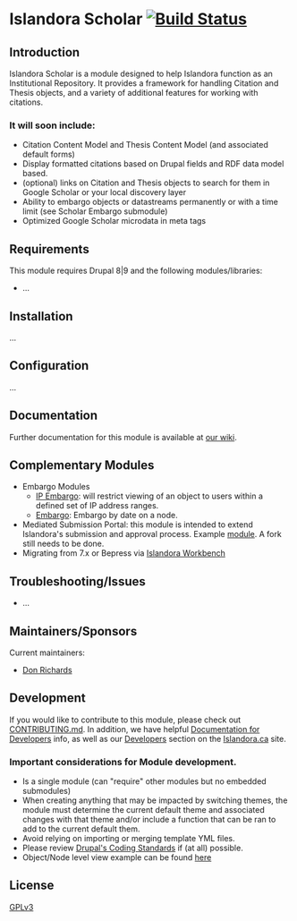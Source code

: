 # Islandora Scholar [![Build Status](https://travis-ci.org/Islandora/islandora_scholar.png?branch=7.x)](https://travis-ci.org/Islandora/islandora_scholar)

## Introduction

Islandora Scholar is a module designed to help Islandora function as an Institutional Repository. It provides a framework for handling Citation and Thesis objects, and a variety of additional features for working with citations.

### It will soon include:
* Citation Content Model and Thesis Content Model (and associated default forms)
* Display formatted citations based on Drupal fields and RDF data model based.
* (optional) links on Citation and Thesis objects to search for them in Google Scholar or your local discovery layer
* Ability to embargo objects or datastreams permanently or with a time limit (see Scholar Embargo submodule)
* Optimized Google Scholar microdata in meta tags


## Requirements

This module requires Drupal 8|9 and the following modules/libraries:

* ...


## Installation

...


## Configuration

...


## Documentation

Further documentation for this module is available at [our wiki](https://islandora.github.io/documentation).


## Complementary Modules

* Embargo Modules
  * [IP Embargo](https://github.com/mjordan/ip_range_access): will restrict viewing of an object to users within a defined set of IP address ranges.
  * [Embargo](https://github.com/discoverygarden/embargoes): Embargo by date on a node.
* Mediated Submission Portal: this module is intended to extend Islandora's submission and approval process. Example [module](https://www.drupal.org/docs/8/core/modules/workflows/overview). A fork still needs to be done.
* Migrating from 7.x or Bepress via [Islandora Workbench](https://github.com/mjordan/islandora_workbench)

## Troubleshooting/Issues

* ...


## Maintainers/Sponsors

Current maintainers:

* [Don Richards](https://github.com/DonRichards)


## Development

If you would like to contribute to this module, please check out [CONTRIBUTING.md](CONTRIBUTING.md). In addition, we have helpful [Documentation for Developers](https://github.com/Islandora/islandora/wiki#wiki-documentation-for-developers) info, as well as our [Developers](http://islandora.ca/developers) section on the [Islandora.ca](http://islandora.ca) site.

### Important considerations for Module development.

* Is a single module (can "require" other modules but no embedded submodules)
* When creating anything that may be impacted by switching themes, the module must determine the current default theme and associated changes with that theme and/or include a function that can be ran to add to the current default them.
* Avoid relying on importing or merging template YML files.
* Please review [Drupal's Coding Standards](https://www.drupal.org/docs/develop/standards/coding-standards) if (at all) possible.
* Object/Node level view example can be found [here](https://miro.com/app/board/uXjVOd9c3Bw=/?fromRedirect=1)

## License

[GPLv3](http://www.gnu.org/licenses/gpl-3.0.txt)
